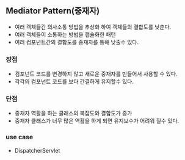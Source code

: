 ## Mediator Pattern(중재자)

* 여러 객체들간 의사소통 방법을 추상화 하여 객체들의 결합도를 낮춘다.
* 여러 객체들이 소통하는 방법을 캡슐화한 패턴
* 여러 컴포넌트간의 결합도를 중재자를 통해 낮출수 있다.

### 장점

* 컴포넌트 코드를 변경하지 않고 새로운 중재자를 만들어서 사용할 수 있다.
* 각각의 컴포넌트 코드를 보다 간결하게 유지할수 있다.

### 단점

* 중재자 역활을 하는 클래스의 복잡도와 결합도가 증가
* 중재자 클래스가 너무 많은 역활을 하게 되면 유지보수가 어려워 질수 있다.

### use case

* DispatcherServlet